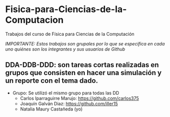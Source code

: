 # Fisica-para-Ciencias-de-la-Computacion
Trabajos del curso de Física para Ciencias de la Computación

*IMPORTANTE: Estos trabajos son grupales por lo que se especifica en cada uno quiénes son los integrantes y sus usuarios de Github*

## DDA-DDB-DDD: son tareas cortas realizadas en grupos que consisten en hacer una simulación y un reporte con el tema dado. 
- Grupo: Se utilizó el mismo grupo para todas las DD
  - Carlos Iparraguirre Marujo: https://github.com/carlos375 
  - Joaquín Galván Diaz: https://github.com/iller15 
  - Natalia Maury Castañeda (yo)
